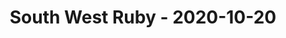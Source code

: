 ---
layout: post
title: South West Ruby - 2020-10-20
datetime: '2020-10-20 19:00:00 +0100'
name: South West Ruby
external_url: https://www.meetup.com/south-west-ruby/events/273934815/
online_event: true
year_month: 2020-10
---